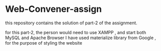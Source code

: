 # Web-Convener-assign
this repository contains the solution of part-2 of the assignment.

for this part-2, the person would need to use XAMPP , and start both MySQL and Apache Browser
I have used materialize library from Google , for the purpose of styling the website
